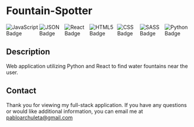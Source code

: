 # Fountain-Spotter
<div style="display: flex;">
<img src="https://img.shields.io/badge/JavaScript-323330?style=for-the-badge&logo=javascript&logoColor=F7DF1E" alt="JavaScript Badge">
<img src="https://img.shields.io/badge/json-5E5C5C?style=for-the-badge&logo=json&logoColor=white" alt="JSON Badge">
<img src="https://img.shields.io/badge/React-20232A?style=for-the-badge&logo=react&logoColor=61DAF" alt="React Badge">
<img src="https://img.shields.io/badge/HTML5-E34F26?style=for-the-badge&logo=html5&logoColor=white" alt="HTML5 Badge">
<img src="https://img.shields.io/badge/CSS3-1572B6?style=for-the-badge&logo=css3&logoColor=white" alt="CSS Badge">
<img src="https://img.shields.io/badge/Sass-CC6699?style=for-the-badge&logo=sass&logoColor=white" alt="SASS Badge">
<img src="https://img.shields.io/badge/Python-FFD43B?style=for-the-badge&logo=python&logoColor=blue" alt="Python Badge">
</div>




## Description
Web application utilizing Python and React to find water fountains near the user.

## Contact
Thank you for viewing my full-stack application. If you have any questions or would like additional information, you can email me at pabloarchuleta@gmail.com
